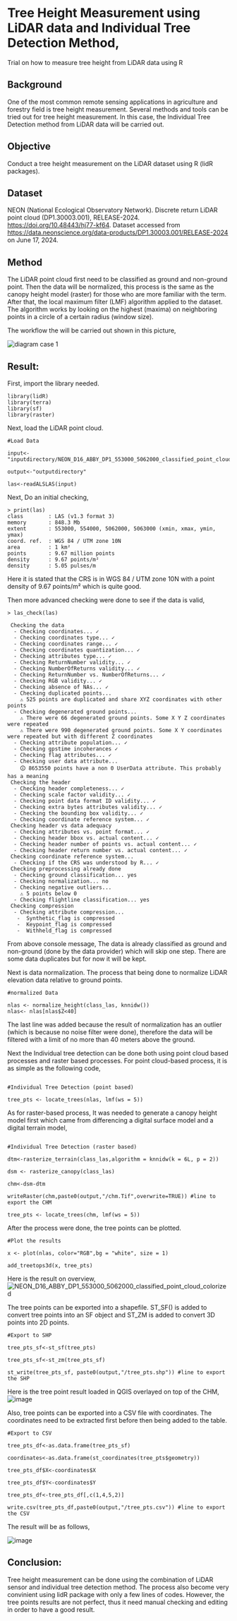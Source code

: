 # Tree Height Measurement using LiDAR data and Individual Tree Detection Method,
Trial on how to measure tree height from LiDAR data using R

## Background

One of the most common remote sensing applications in agriculture and forestry field is tree height measurement. Several methods and tools can be tried out for tree height measurement. In this case, the Individual Tree Detection method from LiDAR data will be carried out. 

## Objective

Conduct a tree height measurement on the LiDAR dataset using R (lidR packages).


## Dataset

NEON (National Ecological Observatory Network). Discrete return LiDAR point cloud (DP1.30003.001), RELEASE-2024. https://doi.org/10.48443/hj77-kf64. Dataset accessed from https://data.neonscience.org/data-products/DP1.30003.001/RELEASE-2024 on June 17, 2024.


## Method

The LiDAR point cloud first need to be classified as ground and non-ground point. Then the data will be normalized, this process is the same as the canopy height model (raster) for those who are more familiar with the term.
After that, the local maximum filter (LMF) algorithm applied to the dataset. The algorithm works by looking on the highest (maxima) on neighboring points in a circle of a certain radius (window size). 

The workflow the will be carried out shown in this picture,

![diagram case 1](https://github.com/zachafif/measuretreeheight/assets/103014717/1f1cf7a2-ac83-4d20-986f-679f94f06c50)



## Result:

First, import the library needed.

```
library(lidR)
library(terra)
library(sf)
library(raster)

```
Next, load the LiDAR point cloud.

```
#Load Data

input<-"inputdirectory/NEON_D16_ABBY_DP1_553000_5062000_classified_point_cloud_colorized.laz"

output<-"outputdirectory"

las<-readALSLAS(input)

```

Next, Do an initial checking,

```
> print(las)
class        : LAS (v1.3 format 3)
memory       : 848.3 Mb 
extent       : 553000, 554000, 5062000, 5063000 (xmin, xmax, ymin, ymax)
coord. ref.  : WGS 84 / UTM zone 10N 
area         : 1 km²
points       : 9.67 million points
density      : 9.67 points/m²
density      : 5.05 pulses/m

```
Here it is stated that the CRS is in WGS 84 / UTM zone 10N  with a point density of 9.67 points/m² which is quite good.

Then more advanced checking were done to see if the data is valid,

```
> las_check(las)

 Checking the data
  - Checking coordinates... ✓
  - Checking coordinates type... ✓
  - Checking coordinates range... ✓
  - Checking coordinates quantization... ✓
  - Checking attributes type... ✓
  - Checking ReturnNumber validity... ✓
  - Checking NumberOfReturns validity... ✓
  - Checking ReturnNumber vs. NumberOfReturns... ✓
  - Checking RGB validity... ✓
  - Checking absence of NAs... ✓
  - Checking duplicated points...
    ⚠ 525 points are duplicated and share XYZ coordinates with other points
  - Checking degenerated ground points...
    ⚠ There were 66 degenerated ground points. Some X Y Z coordinates were repeated
    ⚠ There were 990 degenerated ground points. Some X Y coordinates were repeated but with different Z coordinates
  - Checking attribute population... ✓
  - Checking gpstime incoherances ✓
  - Checking flag attributes... ✓
  - Checking user data attribute...
    🛈 8653550 points have a non 0 UserData attribute. This probably has a meaning
 Checking the header
  - Checking header completeness... ✓
  - Checking scale factor validity... ✓
  - Checking point data format ID validity... ✓
  - Checking extra bytes attributes validity... ✓
  - Checking the bounding box validity... ✓
  - Checking coordinate reference system... ✓
 Checking header vs data adequacy
  - Checking attributes vs. point format... ✓
  - Checking header bbox vs. actual content... ✓
  - Checking header number of points vs. actual content... ✓
  - Checking header return number vs. actual content... ✓
 Checking coordinate reference system...
  - Checking if the CRS was understood by R... ✓
 Checking preprocessing already done 
  - Checking ground classification... yes
  - Checking normalization... no
  - Checking negative outliers...
    ⚠ 5 points below 0
  - Checking flightline classification... yes
 Checking compression
  - Checking attribute compression...
   -  Synthetic_flag is compressed
   -  Keypoint_flag is compressed
   -  Withheld_flag is compressed

```

From above console message, The data is already classified as ground and non-ground (done by the data provider) which will skip one step. There are some data duplicates but for now it will be kept.

Next is data normalization. The process that being done to normalize LiDAR elevation data relative to ground points.

```
#normalized Data

nlas <- normalize_height(class_las, knnidw())
nlas<- nlas[nlas$Z<40]

```

The last line was added because the result of normalization has an outlier (which is because no noise filter were done), therefore the data will be filtered with a limit of no more than 40 meters above the ground.

Next the Individual tree detection can be done both using point cloud based processes and raster based processes. For point cloud-based process, it is as simple as the following code,

```

#Individual Tree Detection (point based)

tree_pts <- locate_trees(nlas, lmf(ws = 5))

```

As for raster-based process, It was needed to generate a canopy height model first which came from differencing a digital surface model and a digital terrain model,

```

#Individual Tree Detection (raster based)

dtm<-rasterize_terrain(class_las,algorithm = knnidw(k = 6L, p = 2))

dsm <- rasterize_canopy(class_las)

chm<-dsm-dtm

writeRaster(chm,paste0(output,"/chm.Tif",overwrite=TRUE)) #line to export the CHM

tree_pts <- locate_trees(chm, lmf(ws = 5))

```

After the process were done, the tree points can be plotted.

```
#Plot the results

x <- plot(nlas, color="RGB",bg = "white", size = 1)

add_treetops3d(x, tree_pts)

```
Here is the result on overview,
![NEON_D16_ABBY_DP1_553000_5062000_classified_point_cloud_colorized](https://github.com/zachafif/measuretreeheight/assets/103014717/aa9ed6ae-3bc2-463b-b118-824ef32b2c2d)


The tree points can be exported into a shapefile. ST_SF() is added to convert tree points into an SF object and ST_ZM is added to convert 3D points into 2D points.

```
#Export to SHP

tree_pts_sf<-st_sf(tree_pts)

tree_pts_sf<-st_zm(tree_pts_sf)

st_write(tree_pts_sf, paste0(output,"/tree_pts.shp")) #line to export the SHP

```

Here is the tree point result loaded in QGIS overlayed on top of the CHM,
![image](https://github.com/zachafif/measuretreeheight/assets/103014717/7a6a8742-b340-442b-a5ae-b998fc950a59)

Also,  tree points can be exported into a CSV file with coordinates. The coordinates need to be extracted first before then being added to the table.

```
#Export to CSV

tree_pts_df<-as.data.frame(tree_pts_sf)

coordinates<-as.data.frame(st_coordinates(tree_pts$geometry))

tree_pts_df$X<-coordinates$X

tree_pts_df$Y<-coordinates$Y

tree_pts_df<-tree_pts_df[,c(1,4,5,2)]

write.csv(tree_pts_df,paste0(output,"/tree_pts.csv")) #line to export the CSV

```

The result will be as follows,

![image](https://github.com/zachafif/measuretreeheight/assets/103014717/024efc71-c673-454a-93f5-2d2df249161f)

## Conclusion:

Tree height measurement can be done using the combination of LiDAR sensor and individual tree detection method. The process also become very convinient using lidR package with only a few lines of codes. However, the tree points results are not perfect, thus it need manual checking and editing in order to have a good result.
